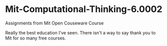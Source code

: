 # Mit-Computational-Thinking-6.0002
Assignments from Mit Open Couseware Course

Really the best education I've seen. There isn't a way to say thank you to Mit for so many free courses.
